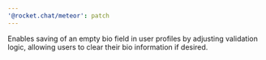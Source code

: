 ```yaml
---
'@rocket.chat/meteor': patch
---
```


Enables saving of an empty bio field in user profiles by adjusting validation logic, allowing users to clear their bio information if desired.
